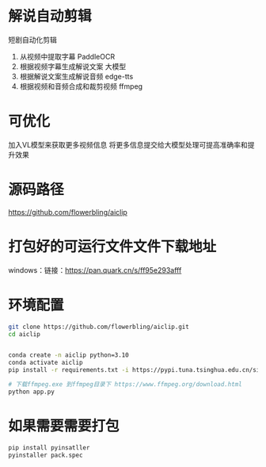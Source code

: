# 解说自动剪辑
短剧自动化剪辑
1. 从视频中提取字幕 PaddleOCR
2. 根据视频字幕生成解说文案 大模型
3. 根据解说文案生成解说音频 edge-tts
4. 根据视频和音频合成和裁剪视频 ffmpeg

# 可优化
加入VL模型来获取更多视频信息 将更多信息提交给大模型处理可提高准确率和提升效果

# 源码路径
https://github.com/flowerbling/aiclip

# 打包好的可运行文件文件下载地址
windows：链接：https://pan.quark.cn/s/ff95e293afff

# 环境配置

```BASH
git clone https://github.com/flowerbling/aiclip.git
cd aiclip


conda create -n aiclip python=3.10
conda activate aiclip
pip install -r requirements.txt -i https://pypi.tuna.tsinghua.edu.cn/simple

# 下载ffmpeg.exe 到ffmpeg目录下 https://www.ffmpeg.org/download.html
python app.py
```

# 如果需要需要打包

```BASH
pip install pyinsatller
pyinstaller pack.spec
```